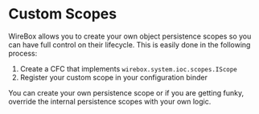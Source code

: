 # Custom Scopes

WireBox allows you to create your own object persistence scopes so you can have full control on their lifecycle. This is easily done in the following process:

1. Create a CFC that implements `wirebox.system.ioc.scopes.IScope`
2. Register your custom scope in your configuration binder

You can create your own persistence scope or if you are getting funky, override the internal persistence scopes with your own logic.


